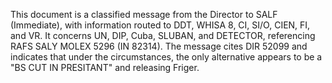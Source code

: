 This document is a classified message from the Director to SALF (Immediate), with information routed to DDT, WHISA 8, CI, SI/O, CIEN, FI, and VR. It concerns UN, DIP, Cuba, SLUBAN, and DETECTOR, referencing RAFS SALY MOLEX 5296 (IN 82314). The message cites DIR 52099 and indicates that under the circumstances, the only alternative appears to be a "BS CUT IN PRESITANT" and releasing Friger.
